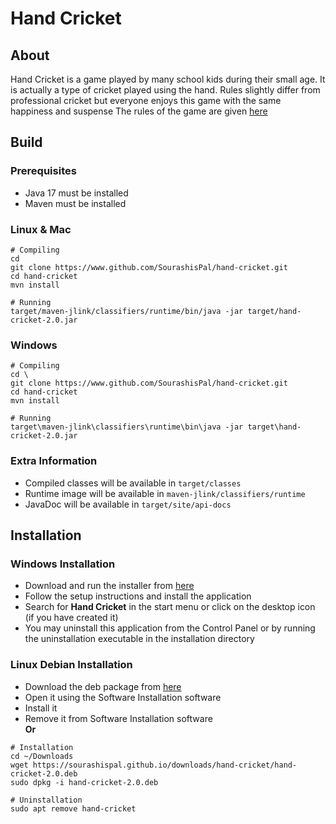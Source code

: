 # Hand Cricket

## About
Hand Cricket is a game played by many school kids during their small age. It is actually a type of cricket played using the hand. Rules slightly differ from professional cricket but everyone enjoys this game with the same happiness and suspense
The rules of the game are given [here](src/main/resources/rules.txt)

## Build

### Prerequisites
- Java 17 must be installed
- Maven must be installed

### Linux & Mac
```
# Compiling
cd
git clone https://www.github.com/SourashisPal/hand-cricket.git
cd hand-cricket
mvn install

# Running
target/maven-jlink/classifiers/runtime/bin/java -jar target/hand-cricket-2.0.jar 
```

### Windows
```
# Compiling
cd \
git clone https://www.github.com/SourashisPal/hand-cricket.git
cd hand-cricket
mvn install

# Running
target\maven-jlink\classifiers\runtime\bin\java -jar target\hand-cricket-2.0.jar
```

### Extra Information
- Compiled classes will be available in `target/classes`
- Runtime image will be available in `maven-jlink/classifiers/runtime`
- JavaDoc will be available in `target/site/api-docs`

## Installation

### Windows Installation
- Download and run the installer from [here](https://sourashispal.github.io/downloads/hand-cricket)
- Follow the setup instructions and install the application
- Search for **Hand Cricket** in the start menu or click on the desktop icon (if you have created it)
- You may uninstall this application from the Control Panel or by running the uninstallation executable in the installation directory

### Linux Debian Installation
- Download the deb package from [here](https://sourashispal.github.io/downloads/hand-cricket)
- Open it using the Software Installation software
- Install it
- Remove it from Software Installation software<br>
**Or**
```
# Installation
cd ~/Downloads
wget https://sourashispal.github.io/downloads/hand-cricket/hand-cricket-2.0.deb
sudo dpkg -i hand-cricket-2.0.deb

# Uninstallation
sudo apt remove hand-cricket
```
